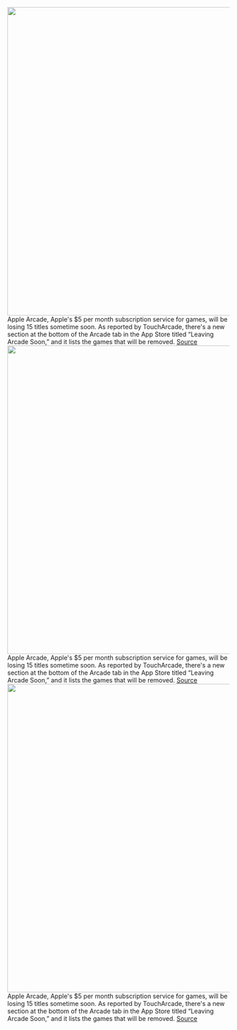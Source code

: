 <img src='https://cdn.vox-cdn.com/thumbor/9ciR3EGiE4Ol5I1VzahATbQ4m4A=/0x0:2040x1360/1200x800/filters:focal(857x517:1183x843)/cdn.vox-cdn.com/uploads/chorus_image/image/71148322/akrales_190918_3645_0056.0.jpg' width='700px' /><br/>
Apple Arcade, Apple's $5 per month subscription service for games, will be losing 15 titles sometime soon. As reported by TouchArcade, there's a new section at the bottom of the Arcade tab in the App Store titled “Leaving Arcade Soon,” and it lists the games that will be removed.
<a href='https://www.theverge.com/2022/7/18/23268540/apple-arcade-15-games-leaving'> Source <a/><img src='https://cdn.vox-cdn.com/thumbor/9ciR3EGiE4Ol5I1VzahATbQ4m4A=/0x0:2040x1360/1200x800/filters:focal(857x517:1183x843)/cdn.vox-cdn.com/uploads/chorus_image/image/71148322/akrales_190918_3645_0056.0.jpg' width='700px' /><br/>
Apple Arcade, Apple's $5 per month subscription service for games, will be losing 15 titles sometime soon. As reported by TouchArcade, there's a new section at the bottom of the Arcade tab in the App Store titled “Leaving Arcade Soon,” and it lists the games that will be removed.
<a href='https://www.theverge.com/2022/7/18/23268540/apple-arcade-15-games-leaving'> Source <a/><img src='https://cdn.vox-cdn.com/thumbor/9ciR3EGiE4Ol5I1VzahATbQ4m4A=/0x0:2040x1360/1200x800/filters:focal(857x517:1183x843)/cdn.vox-cdn.com/uploads/chorus_image/image/71148322/akrales_190918_3645_0056.0.jpg' width='700px' /><br/>
Apple Arcade, Apple's $5 per month subscription service for games, will be losing 15 titles sometime soon. As reported by TouchArcade, there's a new section at the bottom of the Arcade tab in the App Store titled “Leaving Arcade Soon,” and it lists the games that will be removed.
<a href='https://www.theverge.com/2022/7/18/23268540/apple-arcade-15-games-leaving'> Source <a/>
